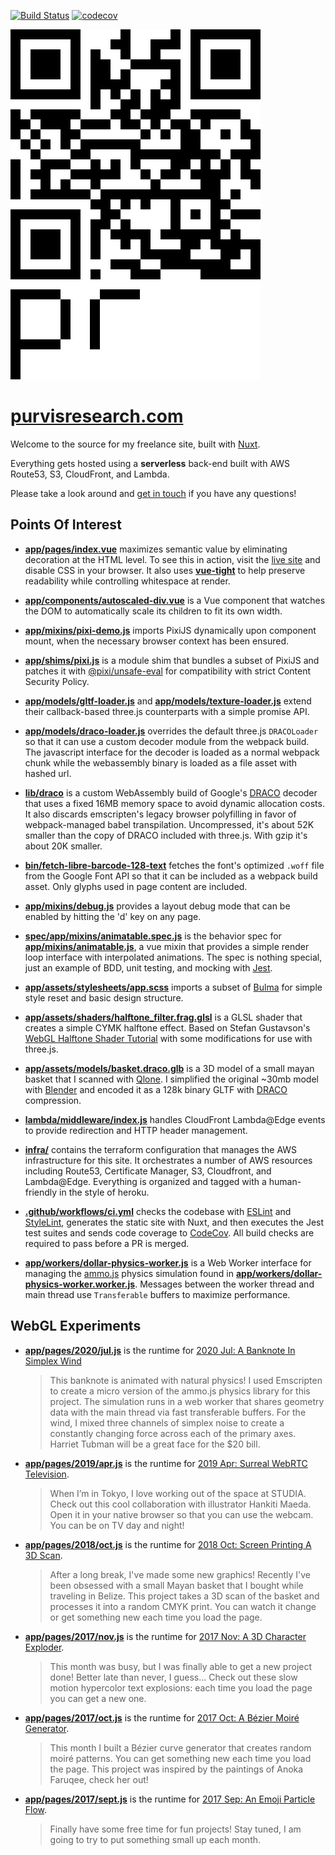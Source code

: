 [![Build Status](https://github.com/ianpurvis/purvisresearch.com/workflows/CI/badge.svg)](https://github.com/ianpurvis/purvisresearch.com)
[![codecov](https://codecov.io/gh/ianpurvis/purvisresearch.com/branch/master/graph/badge.svg)](https://codecov.io/gh/ianpurvis/purvisresearch.com)

[![Purvis Research](app/assets/images/qr-logo-200x280.svg)](https://purvisresearch.com)

# [purvisresearch.com](https://purvisresearch.com)

Welcome to the source for my freelance site, built with [Nuxt](https://nuxtjs.org).

Everything gets hosted using a **serverless** back-end built with AWS Route53, S3, CloudFront, and Lambda.

Please take a look around and [get in touch](mailto:ian@purvisresearch.com) if you have any questions!

## Points Of Interest

- [**app/pages/index.vue**](app/pages/index.vue#L12-L21)
  maximizes semantic value by eliminating decoration at the HTML level. To see
  this in action, visit the [live site](https://purvisresearch.com) and disable
  CSS in your browser. It also uses [**vue-tight**](https://github.com/ianpurvis/vue-tight)
  to help preserve readability while controlling whitespace at render.

- [**app/components/autoscaled-div.vue**](app/components/autoscaled-div.vue)
  is a Vue component that watches the DOM to automatically scale its children
  to fit its own width.

- [**app/mixins/pixi-demo.js**](app/mixins/pixi-demo.js#L30-L45)
  imports PixiJS dynamically upon component mount, when the necessary browser
  context has been ensured.

- [**app/shims/pixi.js**](app/shims/pixi.js) is a module shim that bundles a
  subset of PixiJS and patches it with
  [@pixi/unsafe-eval](https://github.com/pixijs/pixi.js/tree/dev/packages/unsafe-eval)
  for compatibility with strict Content Security Policy.

- [**app/models/gltf-loader.js**](app/models/gltf-loader.js) and
  [**app/models/texture-loader.js**](app/models/texture-loader.js) extend their
  callback-based three.js counterparts with a simple promise API.

- [**app/models/draco-loader.js**](app/models/draco-loader.js) overrides the
  default three.js `DRACOLoader` so that it can use a custom decoder module
  from the webpack build. The javascript interface for the decoder is loaded as
  a normal webpack chunk while the webassembly binary is loaded as a file asset
  with hashed url.

- [**lib/draco**](lib/draco) is a custom WebAssembly build of Google's
  [DRACO](https://github.com/google/draco) decoder that uses a fixed 16MB
  memory space to avoid dynamic allocation costs. It also discards emscripten's
  legacy browser polyfilling in favor of webpack-managed babel transpilation.
  Uncompressed, it's about 52K smaller than the copy of DRACO included with
  three.js. With gzip it's about 20K smaller.

- [**bin/fetch-libre-barcode-128-text**](bin/fetch-libre-barcode-128-text)
  fetches the font's optimized `.woff` file from the Google Font API so that it
  can be included as a webpack build asset. Only glyphs used in page content are
  included.

- [**app/mixins/debug.js**](app/mixins/debug.js) provides a layout debug mode
  that can be enabled by hitting the 'd' key on any page.

- [**spec/app/mixins/animatable.spec.js**](spec/app/mixins/animatable.spec.js)
  is the behavior spec for [**app/mixins/animatable.js**](app/mixins/animatable.js),
  a vue mixin that provides a simple render loop interface with interpolated
  animations. The spec is nothing special, just an example of BDD, unit
  testing, and mocking with [Jest](https://jestjs.io).

- [**app/assets/stylesheets/app.scss**](app/assets/stylesheets/app.scss)
  imports a subset of [Bulma](https://bulma.io) for simple style reset and
  basic design structure.

- [**app/assets/shaders/halftone_filter.frag.glsl**](app/assets/shaders/halftone_filter.frag.glsl)
  is a GLSL shader that creates a simple CYMK halftone effect. Based on Stefan
  Gustavson's [WebGL Halftone Shader Tutorial](http://weber.itn.liu.se/~stegu/webglshadertutorial/shadertutorial.html)
  with some modifications for use with three.js.

- [**app/assets/models/basket.draco.glb**](app/assets/models/basket.draco.glb)
  is a 3D model of a small mayan basket that I scanned with
  [Qlone](https://www.qlone.pro). I simplified the original ~30mb model with
  [Blender](https://www.blender.org)  and encoded it as a 128k binary GLTF with
  [DRACO](https://github.com/google/draco) compression.

- [**lambda/middleware/index.js**](lambda/middleware/index.js) handles
  CloudFront Lambda@Edge events to provide redirection and HTTP header
  management.

- [**infra/**](infra/) contains the terraform configuration that manages the
  AWS infrastructure for this site.  It orchestrates a number of AWS resources
  including Route53, Certificate Manager, S3, Cloudfront, and Lambda@Edge.
  Everything is organized and tagged with a human-friendly in the style of
  heroku.

- [**.github/workflows/ci.yml**](.github/workflows/ci.yml) checks the codebase
  with [ESLint](https://github.com/eslint/eslint) and
  [StyleLint](https://stylelint.io), generates the static site with Nuxt, and
  then executes the Jest test suites and sends code coverage to
  [CodeCov](https://codecov.io/gh/ianpurvis/purvisresearch.com). All build checks
  are required to pass before a PR is merged.

- [**app/workers/dollar-physics-worker.js**](app/workers/dollar-physics-worker.js)
  is a Web Worker interface for managing the [ammo.js](https://github.com/kripken/ammo.js)
  physics simulation found in [**app/workers/dollar-physics-worker.worker.js**](app/workers/dollar-physics-worker.worker.js).
  Messages between the worker thread and main thread use `Transferable` buffers
  to maximize performance.


## WebGL Experiments

- [**app/pages/2020/jul.js**](app/pages/2020/jul.js) is the runtime for [2020
  Jul: A Banknote In Simplex Wind](https://purvisresearch.com/2020/jul.html)

    > This banknote is animated with natural physics!
    I used Emscripten to create a micro version of the ammo.js physics library for
    this project. The simulation runs in a web worker that shares geometry data
    with the main thread via fast transferable buffers. For the wind, I mixed three
    channels of simplex noise to create a constantly changing force across each of
    the primary axes.  Harriet Tubman will be a great face for the $20 bill.

- [**app/pages/2019/apr.js**](app/pages/2019/apr.js) is the runtime for [2019
  Apr: Surreal WebRTC Television](https://purvisresearch.com/2019/apr.html).

    > When I’m in Tokyo, I love working out of the space at STUDIA. Check out this
    cool collaboration with illustrator Hankiti Maeda. Open it in your native
    browser so that you can use the webcam. You can be on TV day and night!

- [**app/pages/2018/oct.js**](app/pages/2018/oct.js) is the runtime for
  [2018 Oct: Screen Printing A 3D Scan](https://purvisresearch.com/2018/oct.html).

    > After a long break, I've made some new graphics! Recently I've been obsessed
    with a small Mayan basket that I bought while traveling in Belize. This project
    takes a 3D scan of the basket and processes it into a random CMYK print. You
    can watch it change or get something new each time you load the page.

- [**app/pages/2017/nov.js**](app/pages/2017/nov.js) is the runtime for
  [2017 Nov: A 3D Character Exploder](https://purvisresearch.com/2017/nov.html).

    > This month was busy, but I was finally able to get a new project done! Better
    late than never, I guess...  Check out these slow motion hypercolor text
    explosions: each time you load the page you can get a new one.

- [**app/pages/2017/oct.js**](app/pages/2017/oct.js) is the runtime for
  [2017 Oct: A Bézier Moiré Generator](https://purvisresearch.com/2017/oct.html).

    > This month I built a Bézier curve generator that creates random moiré patterns.
    You can get something new each time you load the page. This project was
    inspired by the paintings of Anoka Faruqee, check her out!

- [**app/pages/2017/sept.js**](app/pages/2017/sept.js) is the runtime for
  [2017 Sep: An Emoji Particle Flow](https://purvisresearch.com/2017/sept.html).

    > Finally have some free time for fun projects! Stay tuned, I am going to try
    to put something small up each month.
